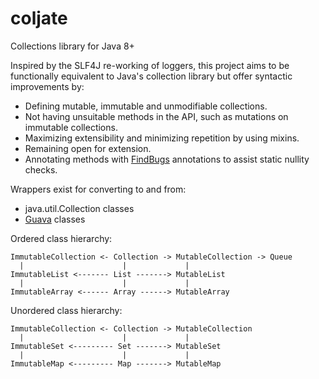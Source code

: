 coljate
=======

Collections library for Java 8+

Inspired by the SLF4J re-working of loggers, this project aims to be functionally equivalent to Java's collection library but offer syntactic improvements by:

  * Defining mutable, immutable and unmodifiable collections.
  * Not having unsuitable methods in the API, such as mutations on immutable collections.
  * Maximizing extensibility and minimizing repetition by using mixins.
  * Remaining open for extension.
  * Annotating methods with [FindBugs](https://code.google.com/p/findbugs/) annotations to assist static nullity checks.

Wrappers exist for converting to and from:

  * java.util.Collection classes
  * [Guava](https://code.google.com/p/guava-libraries/) classes

Ordered class hierarchy:

```
ImmutableCollection <- Collection -> MutableCollection -> Queue
  |                      |             |
ImmutableList <------- List -------> MutableList
  |                      |             |
ImmutableArray <------ Array ------> MutableArray
```

Unordered class hierarchy:

```
ImmutableCollection <- Collection -> MutableCollection
  |                      |             |
ImmutableSet <--------- Set -------> MutableSet
  |                      |             |
ImmutableMap <--------- Map -------> MutableMap
```
